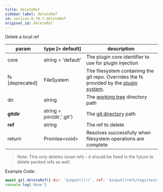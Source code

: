 ```yaml
---
title: deleteRef
sidebar_label: deleteRef
id: version-0.70.7-deleteRef
original_id: deleteRef
---
```


Delete a local ref

| param           | type [= default]          | description                                                                                               |
| --------------- | ------------------------- | --------------------------------------------------------------------------------------------------------- |
| core            | string = 'default'        | The plugin core identifier to use for plugin injection                                                    |
| fs [deprecated] | FileSystem                | The filesystem containing the git repo. Overrides the fs provided by the [plugin system](./plugin_fs.md). |
| dir             | string                    | The [working tree](dir-vs-gitdir.md) directory path                                                       |
| **gitdir**      | string = join(dir,'.git') | The [git directory](dir-vs-gitdir.md) path                                                                |
| **ref**         | string                    | The ref to delete                                                                                         |
| return          | Promise\<void\>           | Resolves successfully when filesystem operations are complete                                             |

> Note: This only deletes loose refs - it should be fixed in the future to delete packed refs as well.

Example Code:

```js live
await git.deleteRef({ dir: '$input((/))', ref: '$input((refs/tags/test-tag))' })
console.log('done')
```

<script>
(function rewriteEditLink() {
  const el = document.querySelector('a.edit-page-link.button');
  if (el) {
    el.href = 'https://github.com/isomorphic-git/isomorphic-git/edit/master/src/commands/deleteRef.js';
  }
})();
</script>